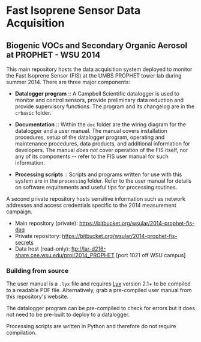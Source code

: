 Fast Isoprene Sensor Data Acquisition
=====================================

Biogenic VOCs and Secondary Organic Aerosol at PROPHET - WSU 2014
-----------------------------------------------------------------

This main repository hosts the data acquisition system deployed to monitor the 
Fast Isoprene Sensor (FIS) at the UMBS PROPHET tower lab during summer 2014.
There are three major components:

- **Datalogger program** :: A Campbell Scientific datalogger is used to monitor
  and control sensors, provide preliminary data reduction and provide 
  supervisory functions. The program and its changelog are in the `crbasic`
  folder.

- **Documentation** :: Within the `doc` folder are the wiring diagram for the
  datalogger and a user manual. The manual covers installation procedures,
  setup of the datalogger program, operating and maintenance procedures, data
  products, and additional information for developers. The manual *does not*
  cover operation of the FIS itself, nor any of its components -- refer to the
  FIS user manual for such information.

- **Processing scripts** :: Scripts and programs written for use with this 
  system are in the `processing` folder. Refer to the user manual for details
  on software requirements and useful tips for processing routines.

A second private repository hosts sensitive information such as network 
addresses and access credentials specific to the 2014 measurement campaign.

- Main repository (private): https://bitbucket.org/wsular/2014-prophet-fis-daq
- Private repository: https://bitbucket.org/wsular/2014-prophet-fis-secrets
- Data host (read-only): ftp://lar-d216-share.cee.wsu.edu/proj/2014_PROPHET
  [port 1021 off WSU campus]

### Building from source

The user manual is a `.lyx` file and requires [Lyx](http://www.lyx.org) version 
2.1+ to be compiled to a readable PDF file. Alternatively, grab a pre-compiled
user manual from this repository's website. 

The datalogger program can be pre-compiled to check for errors but it does not
need to be pre-built to deploy to a datalogger.

Processing scripts are written in Python and therefore do not require compilation.

